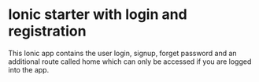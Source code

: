 # Ionic starter with login and registration

This Ionic app contains the user login, signup, forget password and an additional route called home which can only be accessed if you are logged into the app.

